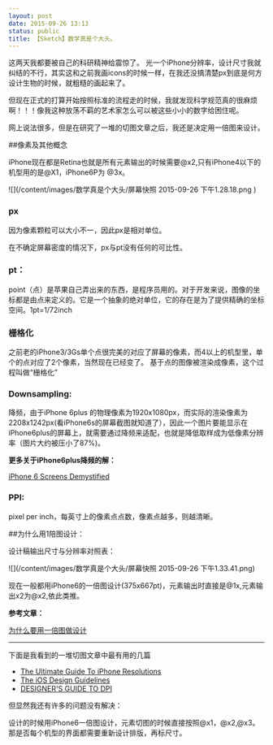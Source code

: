```yaml
---
layout: post
date: 2015-09-26 13:13
status: public
title: 【Sketch】数学真是个大头。
---
```


这两天我都要被自己的科研精神给震惊了。 光一个iPhone分辨率，设计尺寸我就纠结的不行，其实这和之前我画icons的时候一样，在我还没搞清楚px到底是何方设计生物的时候，就粗糙的画起来了。 

但现在正式的打算开始按照标准的流程走的时候，我就发现科学规范真的很麻烦啊！！！像我这种放荡不羁的艺术家怎么可以被这些小小的数字给困住呢。

网上说法很多，但是在研究了一堆的切图文章之后，我还是决定用一倍图来设计。

##像素及其他概念

iPhone现在都是Retina也就是所有元素输出的时候需要@x2,只有iPhone4以下的机型用的是@X1，iPhone6P为 @3x。

![](/content/images/数学真是个大头/屏幕快照 2015-09-26 下午1.28.18.png
)

### **px**

因为像素颗粒可以大小不一，因此px是相对单位。

在不确定屏幕密度的情况下，px与pt没有任何的可比性。
 
### **pt：**

point（点）是苹果自己弄出来的东西，是程序员用的。对于开发来说，图像的坐标都是由点来定义的。它是一个抽象的绝对单位，它的存在是为了提供精确的坐标空间。1pt=1/72inch

### **栅格化**

之前老的iPhone3/3Gs单个点很完美的对应了屏幕的像素，而4以上的机型里，单个的点对应了2个像素，当然现在已经变了。 
基于点的图像被渲染成像素，这个过程叫做“栅格化”

### **Downsampling:**

降频，由于iPhone 6plus 的物理像素为1920x1080px，而实际的渲染像素为2208x1242px(看iPhone6s的屏幕截图就知道了），因此一个图片要能显示在iPhone6plus的屏幕上，就需要通过降频来适配，也就是降低取样成为低像素分辨率（图片大约被压小了87%)。

**更多关于iPhone6plus降频的解：**

[iPhone 6 Screens Demystified](http://www.paintcodeapp.com/news/iphone-6-screens-demystified)

### **PPI:** 

pixel per inch，每英寸上的像素点点数，像素点越多，则越清晰。

##为什么用1陪图设计： 

设计稿输出尺寸与分辨率对照表：

![](/content/images/数学真是个大头/屏幕快照 2015-09-26 下午1.33.41.png)

现在一般都用iPhone6的一倍图设计(375x667pt)，元素输出时直接是@1x,元素输出x2为@x2,依此类推。

**参考文章：**

[为什么要用一倍图做设计](http://www.ui.cn/detail/62249.html) 

***************

下面是我看到的一堆切图文章中最有用的几篇

* [The Ultimate Guide To iPhone Resolutions](http://www.paintcodeapp.com/news/ultimate-guide-to-iphone-resolutions)
* [The iOS Design Guidelines](http://iosdesign.ivomynttinen.com/)
* [DESIGNER'S GUIDE TO DPI](http://www.sebastien-gabriel.com/designers-guide-to-dpi/#menu)

但显然我还有许多的问题没有解决： 

设计的时候用iPhone6一倍图设计，元素切图的时候直接按照@x1，@x2,@x3。 那是否每个机型的界面都需要重新设计排版，再标尺寸。

